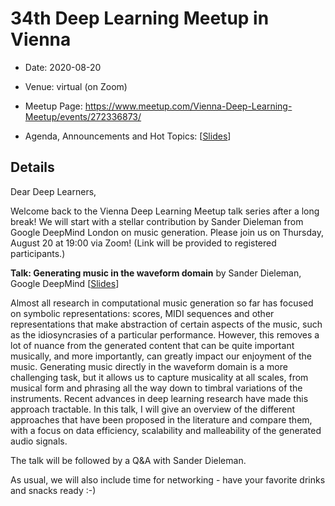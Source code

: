 # 34th Deep Learning Meetup in Vienna

* Date: 2020-08-20
* Venue: virtual (on Zoom)
* Meetup Page: https://www.meetup.com/Vienna-Deep-Learning-Meetup/events/272336873/

* Agenda, Announcements and Hot Topics:
[[Slides](<./slides/34th Deep Learning Meetup Intro - Announcements - Hot Topics.pdf>)]

## Details

Dear Deep Learners,

Welcome back to the Vienna Deep Learning Meetup talk series after a long break! We will start with a stellar contribution by Sander Dieleman from Google DeepMind London on music generation. Please join us on Thursday, August 20 at 19:00 via Zoom! (Link will be provided to registered participants.)

**Talk:
Generating music in the waveform domain**
by Sander Dieleman, Google DeepMind
[[Slides](<./slides/Sander Dieleman - Generating music in the waveform domain.pdf>)]

Almost all research in computational music generation so far has focused on symbolic representations: scores, MIDI sequences and other representations that make abstraction of certain aspects of the music, such as the idiosyncrasies of a particular performance. However, this removes a lot of nuance from the generated content that can be quite important musically, and more importantly, can greatly impact our enjoyment of the music. Generating music directly in the waveform domain is a more challenging task, but it allows us to capture musicality at all scales, from musical form and phrasing all the way down to timbral variations of the instruments. Recent advances in deep learning research have made this approach tractable. In this talk, I will give an overview of the different approaches that have been proposed in the literature and compare them, with a focus on data efficiency, scalability and malleability of the generated audio signals.

The talk will be followed by a Q&A with Sander Dieleman.

As usual, we will also include time for networking - have your favorite drinks and snacks ready :-)
